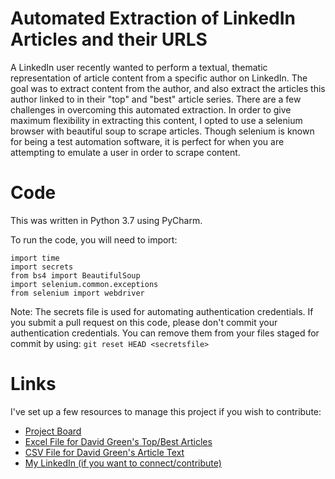 # Automated Extraction of LinkedIn Articles and their URLS
A LinkedIn user recently wanted to perform a textual, thematic representation of article content from a specific author on LinkedIn. The goal was to extract content from the author, and also extract the articles this author linked to in their "top" and "best" article series. There are a few challenges in overcoming this automated extraction. In order to give maximum flexibility in extracting this content, I opted to use a selenium browser with beautiful soup to scrape articles. Though selenium is known for being a test automation software, it is perfect for when you are attempting to emulate a user in order to scrape content.

# Code
This was written in Python 3.7 using PyCharm. 

To run the code, you will need to import:
```import csv
import time
import secrets
from bs4 import BeautifulSoup
import selenium.common.exceptions
from selenium import webdriver
```

Note: The secrets file is used for automating authentication credentials. If you submit a pull request on this code, please don't commit your authentication credentials. You can remove them from your files staged for commit by using: `git reset HEAD <secretsfile>`

# Links
I've set up a few resources to manage this project if you wish to contribute:
- [Project Board](https://github.com/thecherrytree/linkedInArticles/projects/1)
- [Excel File for David Green's Top/Best Articles](https://github.com/thecherrytree/linkedInArticles/blob/master/data/top_articles.xlsx)
- [CSV File for David Green's Article Text](https://github.com/thecherrytree/linkedInArticles/blob/master/data/davigrgreen_articles.csv)
- [My LinkedIn (if you want to connect/contribute)](https://www.linkedin.com/in/casoncherry/)
